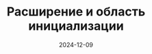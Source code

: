 ---
date: 2024-12-09
guid: b5b925a4-5ccf-4440-b474-41615fb4ddb5
title: Расширение и область инициализации
question: |
    Какие сообщения будут выведены при нажатии на эту кнопку?
options:
    - '1'
    - '2'
    - '1, 1'
    - '1, 2'
    - '2, 1'
    - '2, 2'
    - 'Исключение'
correct: 3
explanation: |
    Переопределение метода в расширении игнорируется при инициализации.  
    Причем игнорируется вся цепочка вызовов.  
    Если метод Тест вызовет другой метод, то его переопределение тоже не сработает.  
tags:
    - wtf
    - compiler
    - extensions
source: https://t.me/JuniorOneS/663
images:
    - /assets/questions/2024-12-09_1_1.jpg
---